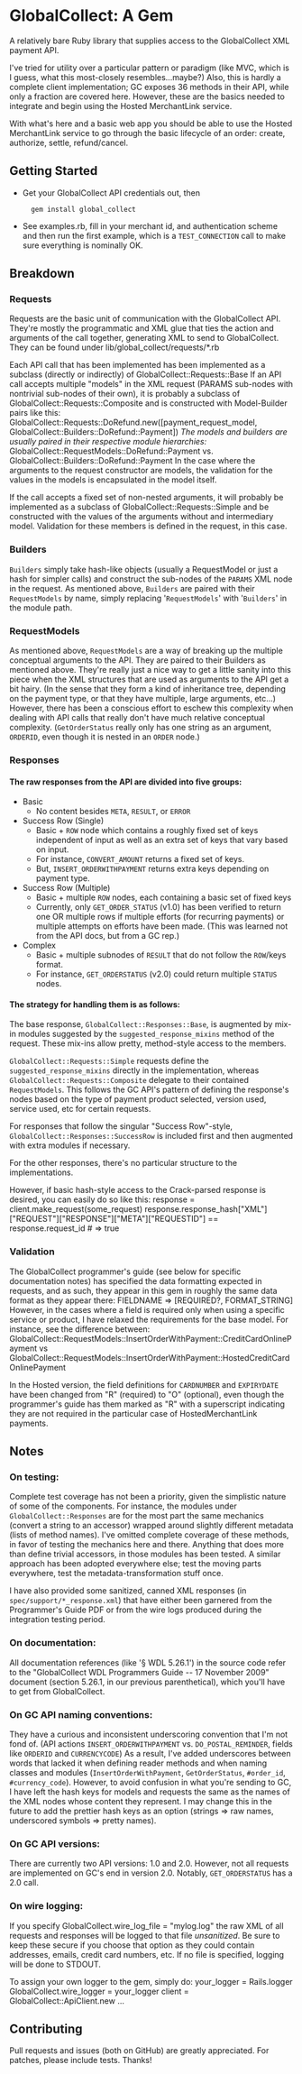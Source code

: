GlobalCollect: A Gem
======================

A relatively bare Ruby library that supplies access to the GlobalCollect XML payment API.

I've tried for utility over a particular pattern or paradigm (like MVC, which is I guess, what this most-closely resembles...maybe?) Also, this is hardly a complete client implementation; GC exposes 36 methods in their API, while only a fraction are covered here. However, these are the basics needed to integrate and begin using the Hosted MerchantLink service.

With what's here and a basic web app you should be able to use the Hosted MerchantLink service to go through the basic lifecycle of an order: create, authorize, settle, refund/cancel.

## Getting Started
* Get your GlobalCollect API credentials out, then

        gem install global_collect

* See examples.rb, fill in your merchant id, and authentication scheme and then run the first example, which is a `TEST_CONNECTION` call to make sure everything is nominally OK.

## Breakdown
### Requests
Requests are the basic unit of communication with the GlobalCollect API. They're mostly the programmatic and XML glue that ties the action and arguments of the call together, generating XML to send to GlobalCollect. They can be found under lib/global_collect/requests/*.rb

Each API call that has been implemented has been implemented as a subclass (directly or indirectly) of
        GlobalCollect::Requests::Base
If an API call accepts multiple "models" in the XML request (PARAMS sub-nodes with nontrivial sub-nodes of their own), it is probably a subclass of
        GlobalCollect::Requests::Composite
and is constructed with Model-Builder pairs like this:
        GlobalCollect::Requests::DoRefund.new([payment_request_model, GlobalCollect::Builders::DoRefund::Payment])
_The models and builders are usually paired in their respective module hierarchies:_
        GlobalCollect::RequestModels::DoRefund::Payment
            vs.
        GlobalCollect::Builders::DoRefund::Payment
In the case where the arguments to the request constructor are models, the validation for the values in the models is encapsulated in the model itself.

If the call accepts a fixed set of non-nested arguments, it will probably be implemented as a subclass of
        GlobalCollect::Requests::Simple
and be constructed with the values of the arguments without and intermediary model. Validation for these members is defined in the request, in this case.

### Builders
`Builders` simply take hash-like objects (usually a RequestModel or just a hash for simpler calls) and construct the sub-nodes of the `PARAMS` XML node in the request. As mentioned above, `Builders` are paired with their `RequestModels` by name, simply replacing '`RequestModels`' with '`Builders`' in the module path.
    
### RequestModels
As mentioned above, `RequestModels` are a way of breaking up the multiple conceptual arguments to the API. They are paired to their Builders as mentioned above. They're really just a nice way to get a little sanity into this piece when the XML structures that are used as arguments to the API get a bit hairy. (In the sense that they form a kind of inheritance tree, depending on the payment type, or that they have multiple, large arguments, etc...) However, there has been a conscious effort to eschew this complexity when dealing with API calls that really don't have much relative conceptual complexity. (`GetOrderStatus` really only has one string as an argument, `ORDERID`, even though it is nested in an `ORDER` node.)

### Responses
#### The raw responses from the API are divided into five groups:
* Basic
    * No content besides `META`, `RESULT`, or `ERROR`
* Success Row (Single)
    * Basic + `ROW` node which contains a roughly fixed set of keys independent of input as well as an extra set of keys that vary based on input.
    * For instance, `CONVERT_AMOUNT` returns a fixed set of keys.
    * But, `INSERT_ORDERWITHPAYMENT` returns extra keys depending on payment type.
* Success Row (Multiple)
    * Basic + multiple `ROW` nodes, each containing a basic set of fixed keys
    * Currently, only `GET_ORDER_STATUS` (v1.0) has been verified to return one OR multiple rows if multiple efforts (for recurring payments) or multiple attempts on efforts have been made. (This was learned not from the API docs, but from a GC rep.)
* Complex
    * Basic + multiple subnodes of `RESULT` that do not follow the `ROW`/keys format.
    * For instance, `GET_ORDERSTATUS` (v2.0) could return multiple `STATUS` nodes.
    
#### The strategy for handling them is as follows:
The base response, `GlobalCollect::Responses::Base`, is augmented by mix-in modules suggested by the `suggested_response_mixins` method of the request. These mix-ins allow pretty, method-style access to the members.

`GlobalCollect::Requests::Simple` requests define the `suggested_response_mixins` directly in the implementation, whereas `GlobalCollect::Requests::Composite` delegate to their contained `RequestModels`. This follows the GC API's pattern of defining the response's nodes based on the type of payment product selected, version used, service used, etc for certain requests.

For responses that follow the singular "Success Row"-style, `GlobalCollect::Responses::SuccessRow` is included first and then augmented with extra modules if necessary.

For the other responses, there's no particular structure to the implementations.

However, if basic hash-style access to the Crack-parsed response is desired, you can easily do so like this:
        response = client.make_request(some_request)
        response.response_hash["XML"]["REQUEST"]["RESPONSE"]["META"]["REQUESTID"] == response.request_id
        # => true

### Validation
The GlobalCollect programmer's guide (see below for specific documentation notes) has specified the data formatting expected in requests, and as such, they appear in this gem in roughly the same data format as they appear there:
        FIELDNAME => [REQUIRED?, FORMAT_STRING]
However, in the cases where a field is required only when using a specific service or product, I have relaxed the requirements for the base model. For instance, see the difference between:
        GlobalCollect::RequestModels::InsertOrderWithPayment::CreditCardOnlinePayment
            vs
        GlobalCollect::RequestModels::InsertOrderWithPayment::HostedCreditCardOnlinePayment

In the Hosted version, the field definitions for `CARDNUMBER` and `EXPIRYDATE` have been changed from "R" (required) to "O" (optional), even though the programmer's guide has them marked as "R" with a superscript indicating they are not required in the particular case of HostedMerchantLink payments.

## Notes
### On testing:

Complete test coverage has not been a priority, given the simplistic nature of some of the components. For instance, the modules under `GlobalCollect::Responses` are for the most part the same mechanics (convert a string to an accessor) wrapped around slightly different metadata (lists of method names). I've omitted complete coverage of these methods, in favor of testing the mechanics here and there. Anything that does more than define trivial accessors, in those modules has been tested. A similar approach has been adopted everywhere else; test the moving parts everywhere, test the metadata-transformation stuff once.

I have also provided some sanitized, canned XML responses (in `spec/support/*_response.xml`) that have either been garnered from the Programmer's Guide PDF or from the wire logs produced during the integration testing period.

### On documentation:

All documentation references (like '§ WDL 5.26.1') in the source code refer to the "GlobalCollect WDL Programmers Guide -- 17 November 2009" document (section 5.26.1, in our previous parenthetical), which you'll have to get from GlobalCollect.

### On GC API naming conventions:

They have a curious and inconsistent underscoring convention that I'm not fond of. (API actions `INSERT_ORDERWITHPAYMENT` vs. `DO_POSTAL_REMINDER`, fields like `ORDERID` and `CURRENCYCODE`) As a result, I've added underscores between words that lacked it when defining reader methods and when naming classes and modules (`InsertOrderWithPayment`, `GetOrderStatus`, `#order_id`, `#currency_code`). However, to avoid confusion in what you're sending to GC, I have left the hash keys for models and requests the same as the names of the XML nodes whose content they represent. I may change this in the future to add the prettier hash keys as an option (strings => raw names, underscored symbols => pretty names).

### On GC API versions:

There are currently two API versions: 1.0 and 2.0. However, not all requests are implemented on GC's end in version 2.0. Notably, `GET_ORDERSTATUS` has a 2.0 call.

### On wire logging:
If you specify
        GlobalCollect.wire_log_file = "mylog.log"
the raw XML of all requests and responses will be logged to that file *unsanitized*. Be sure to keep these secure if you choose that option as they could contain addresses, emails, credit card numbers, etc. If no file is specified, logging will be done to STDOUT.

To assign your own logger to the gem, simply do:
        your_logger = Rails.logger
        GlobalCollect.wire_logger = your_logger
        client = GlobalCollect::ApiClient.new ...

## Contributing

Pull requests and issues (both on GitHub) are greatly appreciated. For patches, please include tests. Thanks!
